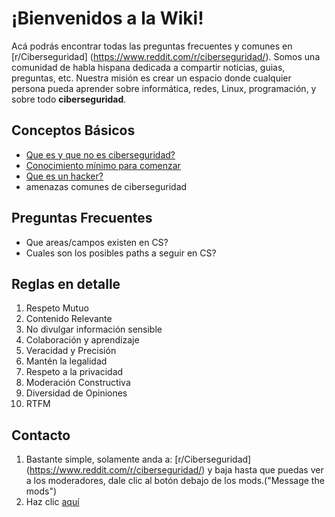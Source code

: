 # ¡Bienvenidos a la Wiki!
Acá podrás encontrar todas las preguntas frecuentes y comunes en [r/Ciberseguridad] (https://www.reddit.com/r/ciberseguridad/). Somos una comunidad de habla hispana dedicada a compartir noticias, guias, preguntas, etc. Nuestra misión es crear un espacio donde cualquier persona pueda aprender sobre informática, redes, Linux, programación, y sobre todo **ciberseguridad**. 

## Conceptos Básicos 
 - [Que es y que no es ciberseguridad?](https://www.reddit.com/r/ciberseguridad/wiki/index/quesiqueno/)
 - [Conocimiento mínimo para comenzar](https://www.reddit.com/r/ciberseguridad/wiki/index/minimo_cs/) 
 - [Que es un hacker?](https://www.reddit.com/r/ciberseguridad/wiki/index/wiki/que_es_hacker/)
 - amenazas comunes de ciberseguridad

## Preguntas Frecuentes
- Que areas/campos existen en CS? 
- Cuales son los posibles paths a seguir en CS? 


## Reglas en detalle 
1. Respeto Mutuo
2. Contenido Relevante
3. No divulgar información sensible
4. Colaboración y aprendizaje
5. Veracidad y Precisión
6. Mantén la legalidad
7. Respeto a la privacidad
8. Moderación Constructiva
9. Diversidad de Opiniones
10. RTFM

## Contacto 
1. Bastante simple, solamente anda a: [r/Ciberseguridad] (https://www.reddit.com/r/ciberseguridad/) y baja hasta que puedas ver a los moderadores, dale clic al botón debajo de los mods.("Message the mods")
2. Haz clic [aquí](https://www.reddit.com/message/compose?to=r/ciberseguridad)